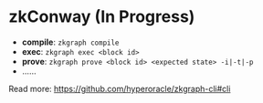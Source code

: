 # zkConway (In Progress)

- **compile**: `zkgraph compile`
- **exec**: `zkgraph exec <block id>`
- **prove**: `zkgraph prove <block id> <expected state> -i|-t|-p`  
- ……

Read more: https://github.com/hyperoracle/zkgraph-cli#cli
